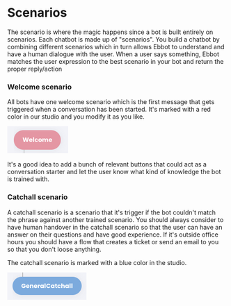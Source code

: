 # Scenarios

The scenario is where the magic happens since a bot is built entirely on scenarios. Each chatbot is made up of "scenarios". You build a chatbot by combining different scenarios which in turn allows Ebbot to understand and have a human dialogue with the user. When a user says something, Ebbot matches the user expression to the best scenario in your bot and return the proper reply/action

### Welcome scenario

All bots have one welcome scenario which is the first message that gets triggered when a conversation has been started. It's marked with a red color in our studio and you modify it as you like.

<div align="left">

<img src="../.gitbook/assets/image (41).png" alt="">

</div>

It's a good idea to add a bunch of relevant buttons that could act as a conversation starter and let the user know what kind of knowledge the bot is trained with.&#x20;

### Catchall scenario

A catchall scenario is a scenario that it's trigger if the bot couldn't match the phrase against another trained scenario. You should always consider to have human handover in the catchall scenario so that the user can have an answer on their questions and have good experience. If it's outside office hours you should have a flow that creates a ticket or send an email to you so that you don't loose anything.&#x20;

The catchall scenario is marked with a blue color in the studio.

<div align="left">

<img src="../.gitbook/assets/image (50).png" alt="">

</div>

